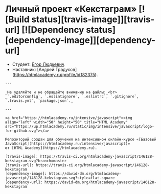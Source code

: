 # Личный проект «Кекстаграм» [![Build status][travis-image]][travis-url] [![Dependency status][dependency-image]][dependency-url]

* Студент: [Егор Людкевич](https://up.htmlacademy.ru/javascript/5/user/146128).
* Наставник: [Андрей Градусов] (https://htmlacademy.ru/profile/id182375).
``` example.call();
---

_Не удаляйте и не обращайте внимание на файлы:_<br>
_`.editorconfig`, `.eslintignore`, `.eslintrc`, `.gitignore`, `.travis.yml`, `package.json`._

---

<a href="https://htmlacademy.ru/intensive/javascript"><img align="left" width="50" height="50" title="HTML Academy" src="https://up.htmlacademy.ru/static/img/intensive/javascript/logo-for-github.svg"></a>

Репозиторий создан для обучения на интенсивном онлайн‑курсе «[Базовый JavaScript](https://htmlacademy.ru/intensive/javascript)» от [HTML Academy](https://htmlacademy.ru).

[travis-image]: https://travis-ci.org/htmlacademy-javascript/146128-kekstagram.svg?branch=master
[travis-url]: https://travis-ci.org/htmlacademy-javascript/146128-kekstagram
[dependency-image]: https://david-dm.org/htmlacademy-javascript/146128-kekstagram.svg?style=flat-square
[dependency-url]: https://david-dm.org/htmlacademy-javascript/146128-kekstagram
